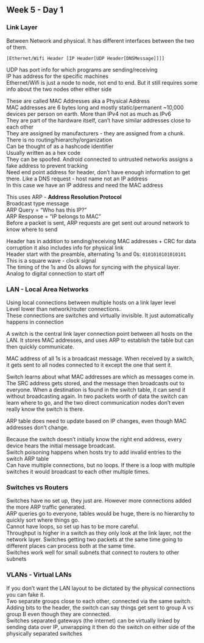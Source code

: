 ## Week 5 - Day 1
### Link Layer
Between Network and physical. It has different interfaces between the two of them.  

```[Ethernet/Wifi Header [IP Header[UDP Header[DNSMessage]]]]```  

UDP has port info for which programs are sending/receiving  
IP has address for the specific machines  
Ethernet/Wifi is just a node to node, not end to end. But it still requires some info about the two nodes other either side

These are called MAC Addresses aka a Physical Address  
MAC addresses are 6 bytes long and mostly static/permanent ~10,000 devices per person on earth. More than IPv4 not as much as IPv6  
They are part of the hardware itself, can’t have similar addresses close to each other  
They are assigned by manufacturers - they are assigned from a chunk. There is no routing/hierarchy/organization  
Can be thought of as a hashcode identifier  
Usually written as a hex code  
They can be spoofed. Android connected to untrusted networks assigns a fake address to prevent tracking  
Need end point address for header, don’t have enough information to get there. 
Like a DNS request - host name not an IP address  
In this case we have an IP address and need the MAC address

This uses ARP - **Address Resolution Protocol**  
Broadcast type message  
ARP Query = “Who has this IP?”  
ARP Response = “IP belongs to MAC”  
Before a packet is sent, ARP requests are get sent out around network to know where to send

Header has in addition to sending/receiving MAC addresses + CRC for data corruption it also includes info for physical link  
Header start with the preamble, alternating 1s and 0s: 
```0101010101010101```  
This is a square wave - clock signal  
The timing of the 1s and 0s allows for syncing with the physical layer. Analog to digital connection to start off 

### LAN - Local Area Networks
Using local connections between multiple hosts on a link layer level  
Level lower than network/router connections.  
These connections are switches and virtually invisible. It just automatically happens in connection

A switch is the central link layer connection point between all hosts on the LAN. It stores MAC addresses, and uses ARP to establish the table but can then quickly communicate. 

MAC address of all 1s is a broadcast message. When received by a switch, it gets sent to all nodes connected to it except the one that sent it. 

Switch learns about what MAC addresses are which as messages come in. The SRC address gets stored, and the message then broadcasts out to everyone. When a destination is found in the switch table, it can send it without broadcasting again. In two packets worth of data the switch can learn where to go, and the two direct communication nodes don’t even really know the switch is there. 

ARP table does need to update based on IP changes, even though MAC addresses don’t change.

Because the switch doesn’t initially know the right end address, every device hears the initial message broadcast.  
Switch poisoning happens when hosts try to add invalid entries to the switch ARP table  
Can have multiple connections, but no loops. If there is a loop with multiple switches it would broadcast to each other multiple times. 

### Switches vs Routers
Switches have no set up, they just are. However more connections added the more ARP traffic generated.  
ARP queries go to everyone, tables would be huge, there is no hierarchy to quickly sort where things go.  
Cannot have loops, so set up has to be more careful.  
Throughput is higher in a switch as they only look at the link layer, not the network layer. Switches getting two packets at the same time going to different places can process both at the same time.  
Switches work well for small subnets that connect to routers to other subnets

### VLANs - Virtual LANs
If you don’t want the LAN layout to be dictated by the physical connections you can fake it.  
Two separate groups close to each other, connected via the same switch. Adding bits to the header, the switch can say things get sent to group A vs group B even though they are connected.  
Switches separated gateways (the internet) can be virtually linked by sending data over IP, unwrapping it then do the switch on either side of the physically separated switches 